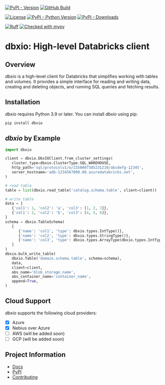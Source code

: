 [![PyPI - Version](https://img.shields.io/pypi/v/dbxio)](https://pypi.org/project/dbxio/)
[![GitHub Build](https://github.com/Toloka/dbxio/workflows/Tests/badge.svg)](https://github.com/Toloka/dbxio/actions)

[![License](https://img.shields.io/:license-Apache%202-blue.svg)](https://www.apache.org/licenses/LICENSE-2.0.txt)
[![PyPI - Python Version](https://img.shields.io/pypi/pyversions/dbxio.svg)](https://pypi.org/project/dbxio/)
[![PyPI - Downloads](https://img.shields.io/pepy/dt/dbxio)](https://pypi.org/project/dbxio/)

[![Ruff](https://img.shields.io/endpoint?url=https://raw.githubusercontent.com/astral-sh/ruff/main/assets/badge/v2.json)](https://github.com/astral-sh/ruff)
[![Checked with mypy](http://www.mypy-lang.org/static/mypy_badge.svg)](http://mypy-lang.org/)

# dbxio: High-level Databricks client

## Overview
_dbxio_ is a high-level client for Databricks that simplifies working with tables and volumes. 
It provides a simple interface for reading and writing data, creating and deleting objects, and running SQL queries and
fetching results.

## Installation
_dbxio_ requires Python 3.9 or later. You can install _dbxio_ using pip:

```bash
pip install dbxio
```

## _dbxio_ by Example

```python
import dbxio

client = dbxio.DbxIOClient.from_cluster_settings(
   cluster_type=dbxio.ClusterType.SQL_WAREHOUSE,
   http_path='sql/protocolv1/o/2350007385231210/abcdefg-12345',
   server_hostname='adb-1234567890.00.azuredatabricks.net',
)

# read table
table = list(dbxio.read_table('catalog.schema.table', client=client))

# write table
data = [
   {'col1': 1, 'col2': 'a', 'col3': [1, 2, 3]},
   {'col1': 2, 'col2': 'b', 'col3': [4, 5, 6]},
]
schema = dbxio.TableSchema(
   [
      {'name': 'col1', 'type': dbxio.types.IntType()},
      {'name': 'col2', 'type': dbxio.types.StringType()},
      {'name': 'col3', 'type': dbxio.types.ArrayType(dbxio.types.IntType())},
   ]
)
dbxio.bulk_write_table(
   dbxio.Table('domain.schema.table', schema=schema),
   data,
   client=client,
   abs_name='blob_storage_name',
   abs_container_name='container_name',
   append=True,
)
```

## Cloud Support
_dbxio_ supports the following cloud providers:
- [x] Azure
- [x] Nebius over Azure
- [ ] AWS (will be added soon)
- [ ] GCP (will be added soon)

## Project Information
- [Docs](docs/README.md)
- [PyPI](https://pypi.org/project/dbxio/)
- [Contributing](CONTRIBUTING.md)
